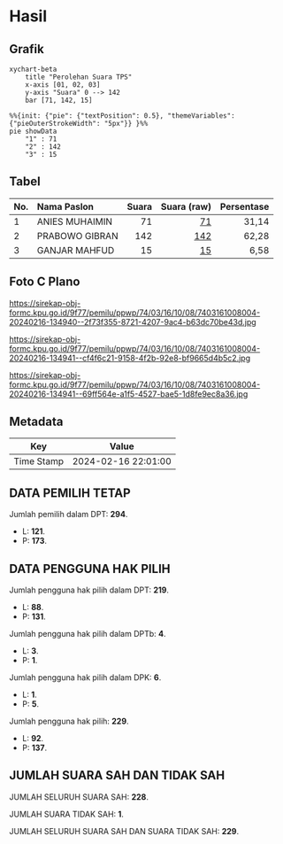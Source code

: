 # Hasil

## Grafik

```mermaid
xychart-beta
    title "Perolehan Suara TPS"
    x-axis [01, 02, 03]
    y-axis "Suara" 0 --> 142
    bar [71, 142, 15]
```

```mermaid
%%{init: {"pie": {"textPosition": 0.5}, "themeVariables": {"pieOuterStrokeWidth": "5px"}} }%%
pie showData
    "1" : 71
    "2" : 142
    "3" : 15
```

## Tabel

| No. | Nama Paslon    | Suara | Suara (raw) | Persentase |
|:--- |:-------------- | -----:| -----------:| ----------:|
| 1   | ANIES MUHAIMIN | 71    | [71][p-1]   | 31,14      |
| 2   | PRABOWO GIBRAN | 142   | [142][p-2]  | 62,28      |
| 3   | GANJAR MAHFUD  | 15    | [15][p-3]   | 6,58       |


[p-1]: https://github.com/gigit-pemilu/pemilu-2024-74-sulawesi-tenggara/blob/main/pilpres/hitung-suara/sub/74-sulawesi-tenggara/sub/03-muna/sub/16-katobu/sub/1008-raha-i/sub/004-tps/sub/paslon-1.txt
[p-2]: https://github.com/gigit-pemilu/pemilu-2024-74-sulawesi-tenggara/blob/main/pilpres/hitung-suara/sub/74-sulawesi-tenggara/sub/03-muna/sub/16-katobu/sub/1008-raha-i/sub/004-tps/sub/paslon-2.txt
[p-3]: https://github.com/gigit-pemilu/pemilu-2024-74-sulawesi-tenggara/blob/main/pilpres/hitung-suara/sub/74-sulawesi-tenggara/sub/03-muna/sub/16-katobu/sub/1008-raha-i/sub/004-tps/sub/paslon-3.txt

## Foto C Plano

https://sirekap-obj-formc.kpu.go.id/9f77/pemilu/ppwp/74/03/16/10/08/7403161008004-20240216-134940--2f73f355-8721-4207-9ac4-b63dc70be43d.jpg

https://sirekap-obj-formc.kpu.go.id/9f77/pemilu/ppwp/74/03/16/10/08/7403161008004-20240216-134941--cf4f6c21-9158-4f2b-92e8-bf9665d4b5c2.jpg

https://sirekap-obj-formc.kpu.go.id/9f77/pemilu/ppwp/74/03/16/10/08/7403161008004-20240216-134941--69ff564e-a1f5-4527-bae5-1d8fe9ec8a36.jpg


## Metadata

| Key        | Value               |
| ---------- | ------------------- |
| Time Stamp | 2024-02-16 22:01:00 |


## DATA PEMILIH TETAP

Jumlah pemilih dalam DPT: **294**.
 * L: **121**.
 * P: **173**.

## DATA PENGGUNA HAK PILIH

Jumlah pengguna hak pilih dalam DPT: **219**.
 * L: **88**.
 * P: **131**.

Jumlah pengguna hak pilih dalam DPTb: **4**.
 * L: **3**.
 * P: **1**.

Jumlah pengguna hak pilih dalam DPK: **6**.
 * L: **1**.
 * P: **5**.

Jumlah pengguna hak pilih: **229**.
 * L: **92**.
 * P: **137**.

## JUMLAH SUARA SAH DAN TIDAK SAH

JUMLAH SELURUH SUARA SAH: **228**.

JUMLAH SUARA TIDAK SAH: **1**.

JUMLAH SELURUH SUARA SAH DAN SUARA TIDAK SAH: **229**.


